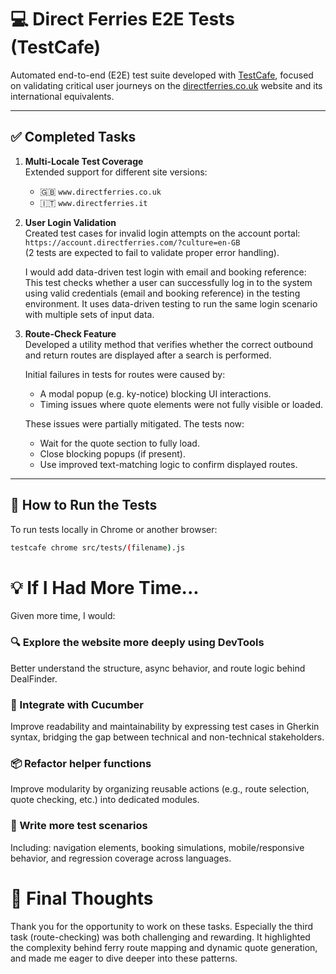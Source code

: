 # 💻 Direct Ferries E2E Tests (TestCafe)

Automated end-to-end (E2E) test suite developed with [TestCafe](https://testcafe.io/), focused on validating critical user journeys on the [directferries.co.uk](https://www.directferries.co.uk/) website and its international equivalents.

---

## ✅ Completed Tasks

1. **Multi-Locale Test Coverage**  
   Extended support for different site versions:  
   - 🇬🇧 `www.directferries.co.uk`  
   - 🇮🇹 `www.directferries.it`  

2. **User Login Validation**  
   Created test cases for invalid login attempts on the account portal:  
   `https://account.directferries.com/?culture=en-GB`  
   (2 tests are expected to fail to validate proper error handling).

   I would add data-driven test login with email and booking reference:
   This test checks whether a user can successfully log in to the system using valid credentials (email and booking reference) in the testing environment. It uses data-driven testing to run the same login scenario with multiple sets of input data.

3. **Route-Check Feature**  
   Developed a utility method that verifies whether the correct outbound and return routes are displayed after a search is performed.

   Initial failures in tests for routes were caused by:
   - A modal popup (e.g. ky-notice) blocking UI interactions.
   - Timing issues where quote elements were not fully visible or loaded.
   
   These issues were partially mitigated. The tests now:
   - Wait for the quote section to fully load.
   - Close blocking popups (if present).
   - Use improved text-matching logic to confirm displayed routes.

---

## 🧪 How to Run the Tests

To run tests locally in Chrome or another browser:

```bash
testcafe chrome src/tests/(filename).js
```

# 💡 If I Had More Time...
Given more time, I would:

### 🔍 Explore the website more deeply using DevTools
Better understand the structure, async behavior, and route logic behind DealFinder.

### 🧩 Integrate with Cucumber
Improve readability and maintainability by expressing test cases in Gherkin syntax, bridging the gap between technical and non-technical stakeholders.

### 📦 Refactor helper functions
Improve modularity by organizing reusable actions (e.g., route selection, quote checking, etc.) into dedicated modules.

### 🧪 Write more test scenarios
Including: navigation elements, booking simulations, mobile/responsive behavior, and regression coverage across languages.


# 🙏 Final Thoughts
Thank you for the opportunity to work on these tasks.
Especially the third task (route-checking) was both challenging and rewarding. It highlighted the complexity behind ferry route mapping and dynamic quote generation, and made me eager to dive deeper into these patterns.